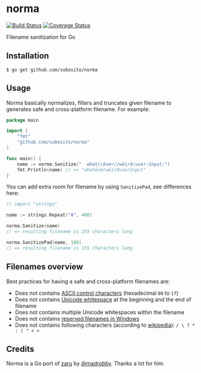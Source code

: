 # norma

[![Build Status](https://travis-ci.org/subosito/norma.svg?branch=master)](https://travis-ci.org/subosito/norma)
[![Coverage Status](https://coveralls.io/repos/subosito/norma/badge.png?branch=master)](https://coveralls.io/r/subosito/norma?branch=master)

Filename sanitization for Go

## Installation

```
$ go get github.com/subosito/norma
```

## Usage

Norma basically normalizes, filters and truncates given filename to generates safe and cross-platform filename. For example:

```go
package main

import (
	"fmt"
	"github.com/subosito/norma"
)

func main() {
	name := norma.Sanitize("  what\\ēver//wëird:user:înput:")
	fmt.Println(name) // => "whatēverwëirduserînput"
}
```

You can add extra room for filename by using `SanitizePad`, see differences here:

```go
// import "strings"

name := strings.Repeat("A", 400)

norma.Sanitize(name)
// => resulting filename is 255 characters long

norma.SanitizePad(name, 100)
// => resulting filename is 155 characters long
```

## Filenames overview

Best practices for having a safe and cross-platform filenames are:

- Does not contains [ASCII control characters](http://en.wikipedia.org/wiki/ASCII#ASCII_control_characters) (hexadecimal `00` to `1f`)
- Does not contains [Unicode whitespace](http://en.wikipedia.org/wiki/Whitespace_character#Unicode) at the beginning and the end of filename
- Does not contains multiple Unicode whitespaces within the filename
- Does not contains [reserved filenames in Windows](http://msdn.microsoft.com/en-us/library/windows/desktop/aa365247%28v=vs.85%29.aspx)
- Does not contains following characters (according to [wikipedia](http://en.wikipedia.org/wiki/Filename)): `/ \ ? * : | " < >`

## Credits

Norma is a Go port of [zaru](https://github.com/madrobby/zaru) by [@madrobby](https://github.com/madrobby). Thanks a lot for him.

